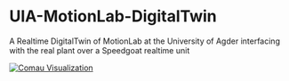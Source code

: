 # UIA-MotionLab-DigitalTwin
A Realtime DigitalTwin of MotionLab at the University of Agder interfacing with the real plant over a Speedgoat realtime unit

[![Comau Visualization](Images/Comau_Visualization.gif)](https://www.youtube.com/watch?v=klBl6_7pW4A)

